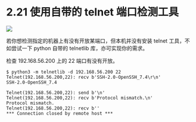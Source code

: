 # 2.21 使用自带的 telnet 端口检测工具

![](http://image.iswbm.com/20200804124133.png)

若你想检测指定的机器上有没有开放某端口，但本机并没有安装 telnet 工具，不如尝试一下 python 自带的 telnetlib 库，亦可实现你的需求。

检查 192.168.56.200 上的 22 端口有没有开放。

```shell
$ python3 -m telnetlib -d 192.168.56.200 22
Telnet(192.168.56.200,22): recv b'SSH-2.0-OpenSSH_7.4\r\n'
SSH-2.0-OpenSSH_7.4

Telnet(192.168.56.200,22): send b'\n'
Telnet(192.168.56.200,22): recv b'Protocol mismatch.\n'
Protocol mismatch.
Telnet(192.168.56.200,22): recv b''
*** Connection closed by remote host ***
```



